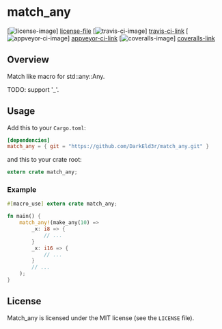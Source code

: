 # match_any

[![license-image][]] [license-file]
[![travis-ci-image][]] [travis-ci-link]
[![appveyor-ci-image][]] [appveyor-ci-link]
[![coveralls-image][]] [coveralls-link]

## Overview

Match like macro for std::any::Any.

TODO: support '_'.

## Usage

Add this to your `Cargo.toml`:

```toml
[dependencies]
match_any = { git = "https://github.com/DarkEld3r/match_any.git" }
```

and this to your crate root:

```rust
extern crate match_any;
```

### Example

```rust
#[macro_use] extern crate match_any;

fn main() {
    match_any!(make_any(10) => 
        _x: i8 => { 
            // ...
        }
        _x: i16 => { 
            // ...
        }
        // ...
    );
}
```

## License

Match_any is licensed under the MIT license (see the `LICENSE` file).

[travis-ci-image]: https://travis-ci.org/DarkEld3r/match_any.png?branch=master
[travis-ci-link]: https://travis-ci.org/DarkEld3r/match_any
[appveyor-ci-image]: https://ci.appveyor.com/api/projects/status/jp11knq37hosf529/branch/master?svg=true
[appveyor-ci-link]: https://ci.appveyor.com/project/DarkEld3r/match-any
[license-image]: http://img.shields.io/badge/license-MIT-blue.svg
[license-file]: https://github.com/DarkEld3r/match_any/blob/master/LICENSE
[coveralls-image]: https://coveralls.io/repos/github/DarkEld3r/match_any/badge.svg?branch=master
[coveralls-link]: https://coveralls.io/github/DarkEld3r/match_any?branch=master
